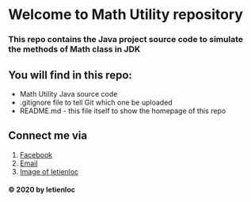 # Welcome to Math Utility repository

### This repo contains the Java project source code to simulate the methods of Math class in JDK 

## You will find in this repo:
* Math Utility Java source code
* .gitignore file to tell Git which one be uploaded
* README.md - this file itself to show the homepage of this repo 

## Connect me via 
1. [Facebook](https://facebook.com/letienlocvn)
2. [Email](mailto:letienlocvn@gmail.com)
3. [Image of letienloc](C:\Users\WIN\Pictures\PTS\FilePSD\TestOne.png)

#### © 2020 by letienloc